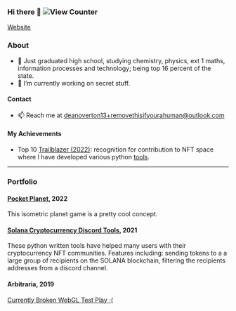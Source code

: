 ### Hi there 👋 ![View Counter](https://komarev.com/ghpvc/?username=Dean-Overton&color=brightgreen&style=plastic&label=PROFILE+VIEWS)
[Website](https://deanoverton.com)

### About
- 🏫 Just graduated high school, studying chemistry, physics, ext 1 maths, information processes and technology; being top 16 percent of the state.
- 🔭 I’m currently working on secret stuff.

#### Contact
- 📫 Reach me at [deanoverton13+removethisifyourahuman@outlook.com](mailto:deanoverton13+removethis@outlook.com)

#### My Achievements
- Top 10 [Trailblazer (2022)](https://artofsmart.com.au/trailblazer-awards/top-50-2022#tablepress-594): recognition for contribution to NFT space where I have developed various python [tools](https://github.com/Dean-Overton/solana-discord-nft-tools).

<hr>

### Portfolio

#### [Pocket Planet](https://github.com/Dean-Overton/cube-planet), 2022
This isometric planet game is a pretty cool concept.

#### [Solana Cryptocurrency Discord Tools](https://github.com/Dean-Overton/solana-discord-nft-tools), 2021
These python written tools have helped many users with their cryptocurrency NFT communities. 
Features including: sending tokens to a a large group of recipients on the SOLANA blockchain, filtering the recipients addresses from a discord channel.

#### Arbitraria, 2019
[Currently Broken WebGL Test Play ;( ](https://simmer.io/@deanoverton/arbitraria)

<!--

Here are some ideas to get you started:

- 🔭 I’m currently working on ...
- 🌱 I’m currently learning ...
- 👯 I’m looking to collaborate on ...
- 🤔 I’m looking for help with ...
- 💬 Ask me about ...
- 📫 How to reach me: ...
- 😄 Pronouns: ...
- ⚡ Fun fact: ...
-->

